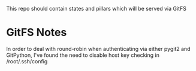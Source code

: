 This repo should contain states and pillars which will be served via GitFS

# GitFS Notes

In order to deal with round-robin when authenticating via either pygit2 and
GitPython, I've found the need to disable host key checking in /root/.ssh/config
